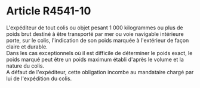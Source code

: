 # Article R4541-10

  
L'expéditeur de tout colis ou objet pesant 1 000 kilogrammes ou plus de poids brut destiné à être transporté par mer ou voie navigable intérieure porte, sur le colis, l'indication de son poids marquée à l'extérieur de façon claire et durable.   
Dans les cas exceptionnels où il est difficile de déterminer le poids exact, le poids marqué peut être un poids maximum établi d'après le volume et la nature du colis.   
A défaut de l'expéditeur, cette obligation incombe au mandataire chargé par lui de l'expédition du colis.